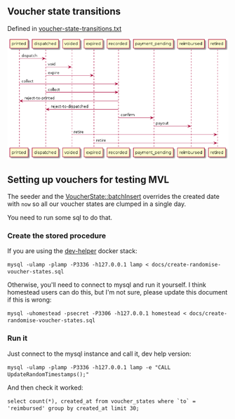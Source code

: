 ## Voucher state transitions

Defined in [voucher-state-transitions.txt](voucher-state-transitions.puml)

![Transition table](./images/voucher-state-transitions.png "Voucher transitions")

## Setting up vouchers for testing MVL

The seeder and the [VoucherState::batchInsert](https://github.com/neontribe/ARCVService/blob/84ec961bc7074c0aff1f6f2a09311a2ad6d9c94e/app/VoucherState.php#L49) overrides the created date with `now` so all our voucher states are clumped in a single day.

You need to run some sql to do that.

### Create the stored procedure

If you are using the [dev-helper](https://github.com/neontribe/ARCVInfra/tree/main/docker/dev-helper) docker stack:

    mysql -ulamp -plamp -P3336 -h127.0.0.1 lamp < docs/create-randomise-voucher-states.sql

Otherwise, you'll need to connect to mysql and run it yourself.  I think homestead users can do this, but I'm not sure, please update this document if this is wrong:

    mysql -uhomestead -psecret -P3306 -h127.0.0.1 homestead < docs/create-randomise-voucher-states.sql

### Run it

Just connect to the mysql instance and call it, dev help version:

    mysql -ulamp -plamp -P3336 -h127.0.0.1 lamp -e "CALL UpdateRandomTimestamps();"

And then check it worked:

    select count(*), created_at from voucher_states where `to` = 'reimbursed' group by created_at limit 30;

